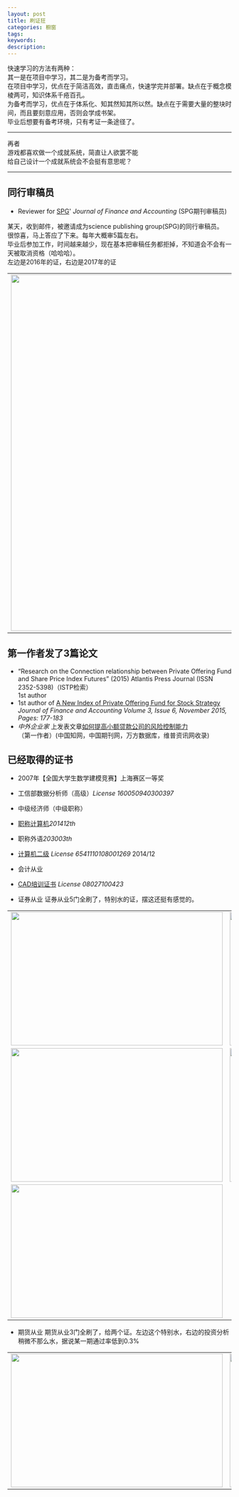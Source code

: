 ```yaml
---
layout: post
title: 刷证狂
categories: 橱窗
tags:
keywords:
description:
---
```


快速学习的方法有两种：  
其一是在项目中学习，其二是为备考而学习。  
在项目中学习，优点在于简洁高效，直击痛点，快速学完并部署。缺点在于概念模棱两可，知识体系千疮百孔。  
为备考而学习，优点在于体系化、知其然知其所以然。缺点在于需要大量的整块时间，而且要刻意应用，否则会学成书架。  
毕业后想要有备考环境，只有考证一条途径了。  

---

再者  
游戏都喜欢做一个成就系统，简直让人欲罢不能  
给自己设计一个成就系统会不会挺有意思呢？  

---


## 同行审稿员

-  Reviewer for [SPG](http://www.sciencepublishinggroup.com/)' *Journal of Finance and Accounting*
(SPG期刊审稿员)

某天，收到邮件，被邀请成为science publishing group(SPG)的同行审稿员。  
很惊喜，马上答应了下来。每年大概审5篇左右。  
毕业后参加工作，时间越来越少，现在基本把审稿任务都拒掉，不知道会不会有一天被取消资格（哈哈哈）。  
左边是2016年的证，右边是2017年的证
<table >
<tr><td>  <img width="600" height="800" src="http://www.guofei.site/public/img/2016.jpg"></td><td>  <img width="600" height="800" src="http://www.guofei.site/public/img/2017.jpg"></td></tr>
</table>


## 第一作者发了3篇论文
- “Research on the Connection relationship between Private Offering Fund and Share Price Index Futures” (2015) Atlantis Press Journal (ISSN 2352-5398)（ISTP检索）  
1st author
- 1st author of [A New Index of Private Offering Fund for Stock Strategy](
http://article.sciencepublishinggroup.com/html/10.11648.j.jfa.20150306.12.html#paper-keywords)  
*Journal of Finance and Accounting Volume 3, Issue 6, November 2015, Pages: 177-183*  
- *中外企业家* 上发表文章[如何提高小额贷款公司的风险控制能力](http://www.cnki.net/KCMS/detail/detail.aspx?QueryID=6&CurRec=1&recid=&filename=ZWQY201430051&dbname=CJFDLAST2015&dbcode=CJFQ&pr=&urlid=&yx=&uid=WEEvREcwSlJHSldSdnQ1YWloVytWUUFXNXMwSnYzeDdLUFNXMnU1ZXlJa1pqTW5la093SEwwTlNFV0dNeXFQRE13PT0=$9A4hF_YAuvQ5obgVAq)  
（第一作者）(中国知网，中国期刊网，万方数据库，维普资讯网收录)


## 已经取得的证书
- 2007年【全国大学生数学建模竞赛】上海赛区一等奖
- 工信部数据分析师（高级）*License 160050940300397*

- 中级经济师（中级职称）

- [职称计算机](http://www.bjrbj.gov.cn/kwscore/login/notsign.htm)*201412th*

- 职称外语*203003th*

- [计算机二级](
http://chaxun.neea.edu.cn/examcenter/query.cn?op=doQueryResults&pram=certi)
*License 6541110108001269* 2014/12

- 会计从业



- [CAD培训证书](http://www.cadnet.cn/) *License 08027100423*
- 证券从业
证券从业5门全刷了，特别水的证，摆这还挺有感觉的。
<table >
<tr><td>  <img width="476" height="300"  src="http://i.imgur.com/CB6npA4.png"></td><td>  <img width="476" height="300"  src="http://i.imgur.com/eoyBrKN.png"></td></tr>

 <tr><td>  <img width="476" height="300"  src="http://i.imgur.com/cFX0Vdv.png"></td><td>  <img width="476" height="300"  src="http://i.imgur.com/ATUQij2.png"></td></tr>

<tr><td>  <img width="476" height="300"  src="http://i.imgur.com/Zv7BOj5.png"></td></tr>

</table>

- 期货从业
期货从业3门全刷了，给两个证。左边这个特别水，右边的投资分析稍微不那么水，据说某一期通过率低到0.3%
<table >
<tr><td>  <img width="476" height="300"  src="http://i.imgur.com/kTW0n2v.png"></td><td>  <img width="476" height="300"  src="http://i.imgur.com/bIX81uc.png"></td></tr>
</table>
